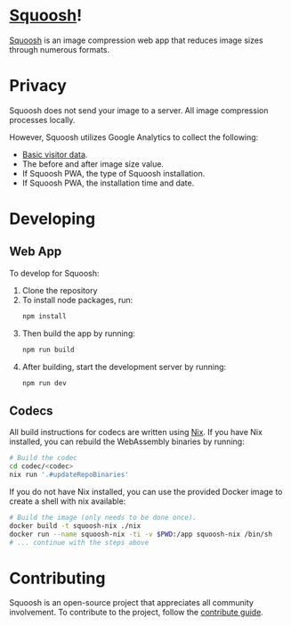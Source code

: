 # [Squoosh]!

[Squoosh] is an image compression web app that reduces image sizes through numerous formats.

# Privacy

Squoosh does not send your image to a server. All image compression processes locally.

However, Squoosh utilizes Google Analytics to collect the following:

- [Basic visitor data](https://support.google.com/analytics/answer/6004245?ref_topic=2919631).
- The before and after image size value.
- If Squoosh PWA, the type of Squoosh installation.
- If Squoosh PWA, the installation time and date.

# Developing

## Web App

To develop for Squoosh:

1. Clone the repository
1. To install node packages, run:
   ```sh
   npm install
   ```
1. Then build the app by running:
   ```sh
   npm run build
   ```
1. After building, start the development server by running:
   ```sh
   npm run dev
   ```

## Codecs

All build instructions for codecs are written using [Nix]. If you have Nix installed, you can rebuild the WebAssembly binaries by running:

```sh
# Build the codec
cd codec/<codec>
nix run '.#updateRepoBinaries'
```

If you do not have Nix installed, you can use the provided Docker image to create a shell with nix available:

```sh
# Build the image (only needs to be done once).
docker build -t squoosh-nix ./nix
docker run --name squoosh-nix -ti -v $PWD:/app squoosh-nix /bin/sh
# ... continue with the steps above
```

# Contributing

Squoosh is an open-source project that appreciates all community involvement. To contribute to the project, follow the [contribute guide](/CONTRIBUTING.md).

[squoosh]: https://squoosh.app
[nix]: https://nixos.org
